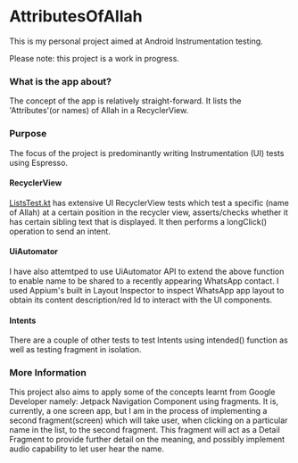 # AttributesOfAllah
This is my personal project aimed at Android Instrumentation testing.

Please note: this project is a work in progress. 

### What is the app about? ###

The concept of the app is relatively straight-forward. It lists the 'Attributes'(or names) of Allah in a RecyclerView.

### Purpose ###

The focus of the project is predominantly writing Instrumentation (UI) tests using Espresso. 

#### RecyclerView ####
[ListsTest.kt](/app/src/androidTest/java/com/example/andriod/attributesofallah/ListsTests.kt "ListsTest title") has extensive UI RecyclerView tests which test a specific (name of Allah) at a certain position in the recycler view, asserts/checks whether it has certain sibling text that is displayed. It then performs a longClick() operation to send an intent. 

#### UiAutomator ####
I have also attemtped to use UiAutomator API to extend the above function to enable name to be shared to a recently appearing WhatsApp contact. I used Appium's built in Layout Inspector to inspect WhatsApp app layout to obtain its content description/red Id to interact with the UI components.

#### Intents ####
There are a couple of other tests to test Intents using intended() function as well as testing fragment in isolation.

### More Information ###
This project also aims to apply some of the concepts learnt from Google Developer namely: Jetpack Navigation Component using fragments. It is, currently, a one screen app, but I am in the process of implementing a second fragment(screen) which will take user, when clicking on a particular name in the list, to the second fragment. This fragment will act as a Detail Fragment to provide further detail on the meaning, and possibly implement audio capability to let user hear the name.
